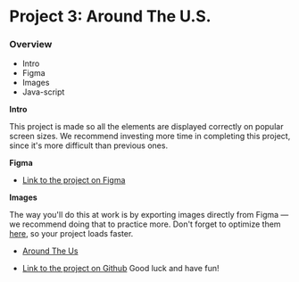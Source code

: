 # Project 3: Around The U.S.

### Overview

- Intro
- Figma
- Images
- Java-script

**Intro**

This project is made so all the elements are displayed correctly on popular screen sizes. We recommend investing more time in completing this project, since it's more difficult than previous ones.

**Figma**

- [Link to the project on Figma](https://www.figma.com/file/ii4xxsJ0ghevUOcssTlHZv/Sprint-3%3A-Around-the-US?node-id=0%3A1)

**Images**

The way you'll do this at work is by exporting images directly from Figma — we recommend doing that to practice more. Don't forget to optimize them [here](https://tinypng.com/), so your project loads faster.

- [Around The Us](https://drive.google.com/file/d/1fiKKZR-LUOYF00wItQ70jW2jmoQl2GzQ/view?usp=sharing)

- [Link to the project on Github](https://github.com/TeoMclean/se_project_aroundtheus)
  Good luck and have fun!
